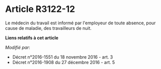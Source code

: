 # Article R3122-12

Le médecin du travail est informé par l'employeur de toute absence, pour cause de maladie, des travailleurs de nuit.

**Liens relatifs à cet article**

_Modifié par_:

  - Décret n°2016-1551 du 18 novembre 2016 - art. 3
  - Décret n°2016-1908 du 27 décembre 2016 - art. 5
